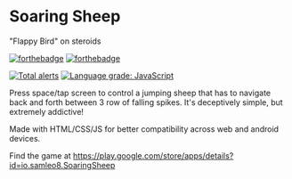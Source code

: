 # Soaring Sheep

"Flappy Bird" on steroids

[![forthebadge](https://forthebadge.com/images/badges/made-with-javascript.svg)](https://samleo8.github.io/SoaringSheep)
[![forthebadge](https://forthebadge.com/images/badges/built-for-android.svg)](https://play.google.com/store/apps/details?id=io.samleo8.SoaringSheep)

[![Total alerts](https://img.shields.io/lgtm/alerts/g/Samleo8/SoaringSheep.svg?logo=lgtm&logoWidth=18)](https://lgtm.com/projects/g/Samleo8/SoaringSheep/alerts/)
[![Language grade: JavaScript](https://img.shields.io/lgtm/grade/javascript/g/Samleo8/SoaringSheep.svg?logo=lgtm&logoWidth=18)](https://lgtm.com/projects/g/Samleo8/SoaringSheep/context:javascript)

Press space/tap screen to control a jumping sheep that has to navigate back and forth between 3 row of falling spikes. It's deceptively simple, but extremely addictive!

Made with HTML/CSS/JS for better compatibility across web and android devices.

Find the game at https://play.google.com/store/apps/details?id=io.samleo8.SoaringSheep
